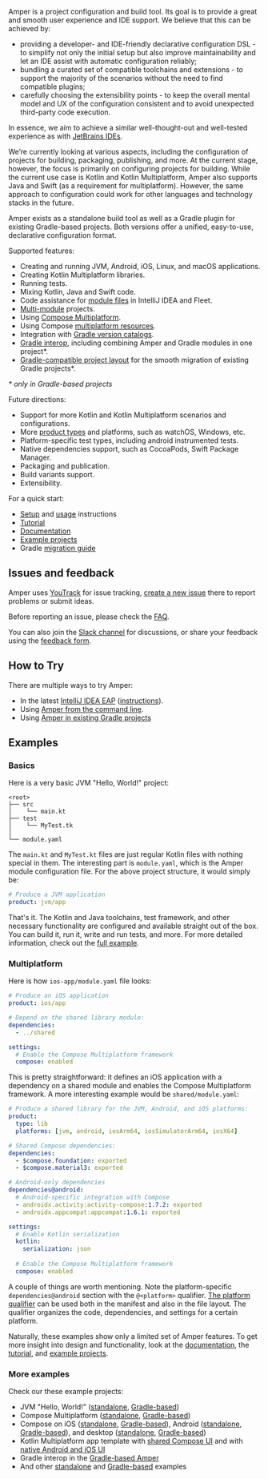 Amper is a project configuration and build tool.
Its goal is to provide a great and smooth user experience and IDE support.
We believe that this can be achieved by:

- providing a developer- and IDE-friendly declarative configuration DSL - to simplify not only the initial setup but
  also improve maintainability and let an IDE assist with automatic configuration reliably;
- bundling a curated set of compatible toolchains and extensions - to support the majority of the scenarios without the need to find compatible plugins;
- carefully choosing the extensibility points - to keep the overall mental model and UX of the configuration consistent and to avoid unexpected third-party code execution.

In essence, we aim to achieve a similar well-thought-out and well-tested experience as with [JetBrains IDEs](https://www.jetbrains.com/ides/).

We’re currently looking at various aspects, including the configuration of projects for building, packaging, publishing,
and more. At the current stage, however, the focus is primarily on configuring projects for building. While the current
use case is Kotlin and Kotlin Multiplatform, Amper also supports Java and Swift (as a requirement for multiplatform).
However, the same approach to configuration could work for other languages and technology stacks in the future.

Amper exists as a standalone build tool as well as a Gradle plugin for existing Gradle-based projects.
Both versions offer a unified, easy-to-use, declarative configuration format.

Supported features:
* Creating and running JVM, Android, iOS, Linux, and macOS applications.
* Creating Kotlin Multiplatform libraries.
* Running tests.
* Mixing Kotlin, Java and Swift code.
* Code assistance for [module files](docs/Documentation.md#module-file-anatomy) in IntelliJ IDEA and Fleet.
* [Multi-module](docs/Documentation.md#module-dependencies) projects.
* Using [Compose Multiplatform](docs/Documentation.md#configuring-compose-multiplatform).
* Using Compose [multiplatform resources](docs/Documentation.md#using-multiplatform-resources).
* Integration with [Gradle version catalogs](docs/Documentation.md#library-catalogs-aka-version-catalogs).
* [Gradle interop](docs/Documentation.md#gradle-interop), including combining Amper and Gradle modules in one project*.
* [Gradle-compatible project layout](docs/Documentation.md#file-layout-with-gradle-interop) for the smooth migration of existing Gradle projects*.

*\* only in Gradle-based projects*

Future directions:
* Support for more Kotlin and Kotlin Multiplatform scenarios and configurations.
* More [product types](docs/Documentation.md#product-types) and platforms, such as watchOS, Windows, etc.
* Platform-specific test types, including android instrumented tests.
* Native dependencies support, such as CocoaPods, Swift Package Manager.
* Packaging and publication.
* Build variants support.
* Extensibility.

For a quick start:
* [Setup](docs/Setup.md) and [usage](docs/Usage.md) instructions
* [Tutorial](docs/Tutorial.md)
* [Documentation](docs/Documentation.md)
* [Example projects](examples-gradle)
* Gradle [migration guide](docs/GradleMigration.md)

## Issues and feedback

Amper uses [YouTrack](https://youtrack.jetbrains.com/issues/AMPER) for issue tracking,
[create a new issue](https://youtrack.jetbrains.com/newIssue?project=AMPER) there to report problems or submit ideas.

Before reporting an issue, please check the [FAQ](docs/FAQ.md).

You can also join the [Slack channel](https://kotlinlang.slack.com/archives/C062WG3A7T8) for discussions,
or share your feedback using the [feedback form](https://surveys.jetbrains.com/s3/Amper-feedback-form).

## How to Try
There are multiple ways to try Amper:

* In the latest [IntelliJ IDEA EAP](https://www.jetbrains.com/idea/nextversion/) ([instructions](docs/Usage.md#using-amper-in-intellij-idea)).
* Using [Amper from the command line](docs/Usage.md#using-amper-from-the-command-line).
* Using [Amper in existing Gradle projects](docs/Documentation.md#gradle-based-projects)

## Examples

### Basics
Here is a very basic JVM "Hello, World!" project:

```
<root>
├── src
│    └── main.kt
├── test
│    └── MyTest.tk
│
└── module.yaml
```

The `main.kt` and `MyTest.kt` files are just regular Kotlin files with nothing special in them.
The interesting part is `module.yaml`, which is the Amper module configuration file.
For the above project structure, it would simply be:

```yaml
# Produce a JVM application 
product: jvm/app
```

That's it. The Kotlin and Java toolchains, test framework, and other necessary functionality are configured and available straight out of the box.
You can build it, run it, write and run tests, and more.
For more detailed information, check out the [full example](examples-gradle/jvm).

### Multiplatform

Here is how `ios-app/module.yaml` file looks:
```yaml
# Produce an iOS application
product: ios/app

# Depend on the shared library module: 
dependencies:
  - ../shared

settings:
  # Enable the Compose Multiplatform framework
  compose: enabled
```

This is pretty straightforward: it defines an iOS application with a dependency on a shared module and enables the Compose Multiplatform framework.
A more interesting example would be `shared/module.yaml`:

```yaml
# Produce a shared library for the JVM, Android, and iOS platforms:
product:
  type: lib
  platforms: [jvm, android, iosArm64, iosSimulatorArm64, iosX64]

# Shared Compose dependencies:
dependencies:
  - $compose.foundation: exported
  - $compose.material3: exported

# Android-only dependencies  
dependencies@android:
  # Android-specific integration with Compose
  - androidx.activity:activity-compose:1.7.2: exported
  - androidx.appcompat:appcompat:1.6.1: exported

settings:
  # Enable Kotlin serialization
  kotlin:
    serialization: json
  
  # Enable the Compose Multiplatform framework
  compose: enabled
```

A couple of things are worth mentioning.
Note the platform-specific `dependencies@android` section with the `@<platform>` qualifier.
[The platform qualifier](docs/Documentation.md#platform-qualifier) can be used both in the manifest and also in the file layout.
The qualifier organizes the code, dependencies, and settings for a certain platform.

Naturally, these examples show only a limited set of Amper features.
To get more insight into design and functionality, look at the [documentation](docs/Documentation.md),
the [tutorial](docs/Tutorial.md), and [example projects](#more-examples).

### More examples
Check our these example projects:
* JVM "Hello, World!" ([standalone](examples-standalone/jvm), [Gradle-based](examples-gradle/jvm))
* Compose Multiplatform ([standalone](examples-standalone/compose-multiplatform), [Gradle-based](examples-gradle/compose-multiplatform))
* Compose on iOS ([standalone](examples-standalone/compose-ios), [Gradle-based](examples-gradle/compose-ios)),
  Android ([standalone](examples-standalone/compose-android), [Gradle-based](examples-gradle/compose-android)),
  and desktop ([standalone](examples-standalone/compose-desktop), [Gradle-based](examples-gradle/compose-desktop))
* Kotlin Multiplatform app template with [shared Compose UI](https://github.com/Kotlin/KMP-App-Template/tree/amper)
  and with [native Android and iOS UI](https://github.com/Kotlin/KMP-App-Template-Native/tree/amper)
* Gradle interop in the [Gradle-based Amper](examples-gradle/gradle-interop)
* And other [standalone](examples-standalone) and [Gradle-based](examples-gradle) examples
